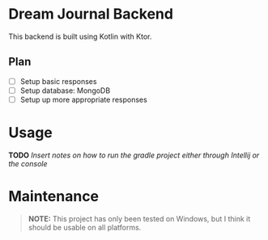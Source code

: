 # Dream Journal Backend

This backend is built using Kotlin with Ktor.

## Plan

- [ ] Setup basic responses
- [ ] Setup database: MongoDB
- [ ] Setup up more appropriate responses

# Usage

**TODO** _Insert notes on how to run the gradle project either through Intellij or the console_

# Maintenance

> **NOTE:** This project has only been tested on Windows, but I think it should be usable on all platforms.